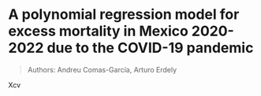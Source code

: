 # A polynomial regression model for excess mortality in Mexico 2020-2022 due to the COVID-19 pandemic

> Authors: Andreu Comas-García, Arturo Erdely

Xcv
